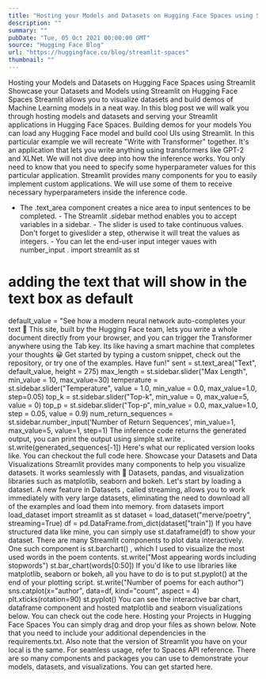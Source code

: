 ```yaml
---
title: "Hosting your Models and Datasets on Hugging Face Spaces using Streamlit"
description: ""
summary: ""
pubDate: "Tue, 05 Oct 2021 00:00:00 GMT"
source: "Hugging Face Blog"
url: "https://huggingface.co/blog/streamlit-spaces"
thumbnail: ""
---
```


Hosting your Models and Datasets on Hugging Face Spaces using Streamlit
Showcase your Datasets and Models using Streamlit on Hugging Face Spaces
Streamlit allows you to visualize datasets and build demos of Machine Learning models in a neat way. In this blog post we will walk you through hosting models and datasets and serving your Streamlit applications in Hugging Face Spaces.
Building demos for your models
You can load any Hugging Face model and build cool UIs using Streamlit. In this particular example we will recreate "Write with Transformer" together. It's an application that lets you write anything using transformers like GPT-2 and XLNet.
We will not dive deep into how the inference works. You only need to know that you need to specify some hyperparameter values for this particular application. Streamlit provides many components for you to easily implement custom applications. We will use some of them to receive necessary hyperparameters inside the inference code.
- The
.text_area
component creates a nice area to input sentences to be completed. - The Streamlit
.sidebar
method enables you to accept variables in a sidebar. - The
slider
is used to take continuous values. Don't forget to giveslider
a step, otherwise it will treat the values as integers. - You can let the end-user input integer vaues with
number_input
.
import streamlit as st
# adding the text that will show in the text box as default
default_value = "See how a modern neural network auto-completes your text 🤗 This site, built by the Hugging Face team, lets you write a whole document directly from your browser, and you can trigger the Transformer anywhere using the Tab key. Its like having a smart machine that completes your thoughts 😀 Get started by typing a custom snippet, check out the repository, or try one of the examples. Have fun!"
sent = st.text_area("Text", default_value, height = 275)
max_length = st.sidebar.slider("Max Length", min_value = 10, max_value=30)
temperature = st.sidebar.slider("Temperature", value = 1.0, min_value = 0.0, max_value=1.0, step=0.05)
top_k = st.sidebar.slider("Top-k", min_value = 0, max_value=5, value = 0)
top_p = st.sidebar.slider("Top-p", min_value = 0.0, max_value=1.0, step = 0.05, value = 0.9)
num_return_sequences = st.sidebar.number_input('Number of Return Sequences', min_value=1, max_value=5, value=1, step=1)
The inference code returns the generated output, you can print the output using simple st.write
.
st.write(generated_sequences[-1])
Here's what our replicated version looks like.
You can checkout the full code here.
Showcase your Datasets and Data Visualizations
Streamlit provides many components to help you visualize datasets. It works seamlessly with 🤗 Datasets, pandas, and visualization libraries such as matplotlib, seaborn and bokeh.
Let's start by loading a dataset. A new feature in Datasets
, called streaming, allows you to work immediately with very large datasets, eliminating the need to download all of the examples and load them into memory.
from datasets import load_dataset
import streamlit as st
dataset = load_dataset("merve/poetry", streaming=True)
df = pd.DataFrame.from_dict(dataset["train"])
If you have structured data like mine, you can simply use st.dataframe(df)
to show your dataset. There are many Streamlit components to plot data interactively. One such component is st.barchart()
, which I used to visualize the most used words in the poem contents.
st.write("Most appearing words including stopwords")
st.bar_chart(words[0:50])
If you'd like to use libraries like matplotlib, seaborn or bokeh, all you have to do is to put st.pyplot()
at the end of your plotting script.
st.write("Number of poems for each author")
sns.catplot(x="author", data=df, kind="count", aspect = 4)
plt.xticks(rotation=90)
st.pyplot()
You can see the interactive bar chart, dataframe component and hosted matplotlib and seaborn visualizations below. You can check out the code here.
Hosting your Projects in Hugging Face Spaces
You can simply drag and drop your files as shown below. Note that you need to include your additional dependencies in the requirements.txt. Also note that the version of Streamlit you have on your local is the same. For seamless usage, refer to Spaces API reference.
There are so many components and packages you can use to demonstrate your models, datasets, and visualizations. You can get started here.